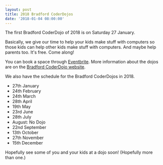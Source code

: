 ```yaml
---
layout: post
title: 2018 Bradford CoderDojos
date: '2018-01-04 08:00:00'
---
```

The first Bradford CoderDojo of 2018 is on Saturday 27 January.

Basically, we give our time to help your kids make stuff with computers so those kids can help other kids make stuff with computers. And maybe help parents too. It's free. Come along!

You can book a space through [Eventbrite](https://www.eventbrite.co.uk/e/bradford-coderdojo-january-2018-tickets-41754813772?aff=es2). More information about the dojos are on the [Bradford CoderDojo website](https://bradford-coderdojo.github.io).

We also have the schedule for the Bradford CoderDojos in 2018.

* 27th January
* 24th February
* 24th March
* 28th April
* 19th May
* 23rd June
* 28th July
* August: No Dojo
* 22nd September
* 13th October
* 27th November
* 15th December

Hopefully see some of you and your kids at a dojo soon! (Hopefully more than one.)

